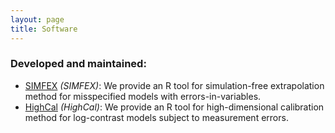 ```yaml
---
layout: page
title: Software 
---
```


### Developed and maintained:

   - [SIMFEX](https://github.com/tianyingw/SIMFEX) _(SIMFEX)_: We provide an R tool for simulation-free extrapolation method for misspecified models with errors-in-variables.
   - [HighCal](https://github.com/tianyingw/HighCal) _(HighCal)_: We provide an R tool for high-dimensional calibration method for log-contrast models subject to measurement errors.
   
